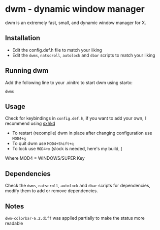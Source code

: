 # dwm - dynamic window manager
dwm is an extremely fast, small, and dynamic window manager for X.

## Installation
- Edit the config.def.h file to match your liking
- Edit the `dwms`, `natscroll`, `autolock` and `dbar` scripts to match your liking 

## Running dwm

Add the following line to your .xinitrc to start dwm using startx:

    dwms


## Usage
Check for keybindings in `config.def.h`, if you want to add your own, I recommend using [sxhkd](https://github.com/baskerville/sxhkd)

- To restart (recompile) dwm in place after changing configuration use `MOD4+q`
- To quit dwm use `MOD4+Shift+q`
- To lock use `MOD4+x` (slock is needed, here's my build, [](https://github.com/TWB0109/slock))


Where MOD4 = WINDOWS/SUPER Key

## Dependencies
Check the `dwms`, `natscroll`, `autolock` and `dbar` scripts for dependencies, modify them to add or remove dependencies.

## Notes
`dwm-colorbar-6.2.diff` was applied partially to make the status more readable
